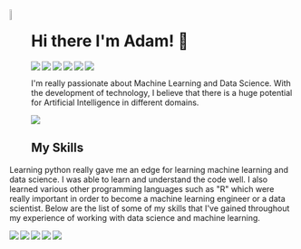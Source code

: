 <img align="left" width="7%" src="https://user-images.githubusercontent.com/59903418/147392203-585c1a33-9ab0-4bc3-af6b-36f6af01039f.png"/> 

# Hi there I'm Adam! 👋
<img align="left" src="https://img.shields.io/badge/Facebook-%231877F2.svg?style=for-the-badge&logo=Facebook&logoColor=white"/> 
<img align="left" src="https://img.shields.io/badge/linkedin-%230077B5.svg?style=for-the-badge&logo=linkedin&logoColor=white"/>
<img align="left" src="https://img.shields.io/badge/Slack-4A154B?style=for-the-badge&logo=slack&logoColor=white"/>
<img  align="left" src="https://img.shields.io/badge/WhatsApp-25D366?style=for-the-badge&logo=whatsapp&logoColor=white"/>
<img align="left" src="https://img.shields.io/badge/WeChat-07C160?style=for-the-badge&logo=wechat&logoColor=white"/>
<img src="https://img.shields.io/badge/Zoom-2D8CFF?style=for-the-badge&logo=zoom&logoColor=white"/>

 I'm really passionate about Machine Learning and Data Science. With the development of technology, I believe that there is a huge potential for Artificial Intelligence in different domains.
 
 <img src="https://user-images.githubusercontent.com/59903418/147392090-9923edf4-119e-4b73-90b4-7995c198262d.png"/>

 
 ## My Skills
Learning python really gave me an edge for learning machine learning and data science. I was able to learn and understand the code well. I also learned various other programming languages such as "R" which were really important in order to become a machine learning engineer or a data scientist. Below are the list of some of my skills that I've gained throughout my experience of working with data science and machine learning. 

<img align="left" src="https://img.shields.io/badge/python-3670A0?style=for-the-badge&logo=python&logoColor=ffdd54"/> 
<img align="left" src="https://img.shields.io/badge/r-%23276DC3.svg?style=for-the-badge&logo=r&logoColor=white"/>
<img align="left" src="https://img.shields.io/badge/latex-%23008080.svg?style=for-the-badge&logo=latex&logoColor=white"/>
<img  align="left" src="https://img.shields.io/badge/html5-%23E34F26.svg?style=for-the-badge&logo=html5&logoColor=white"/>
<img align="left" src="https://img.shields.io/badge/css3-%231572B6.svg?style=for-the-badge&logo=css3&logoColor=white"/>
